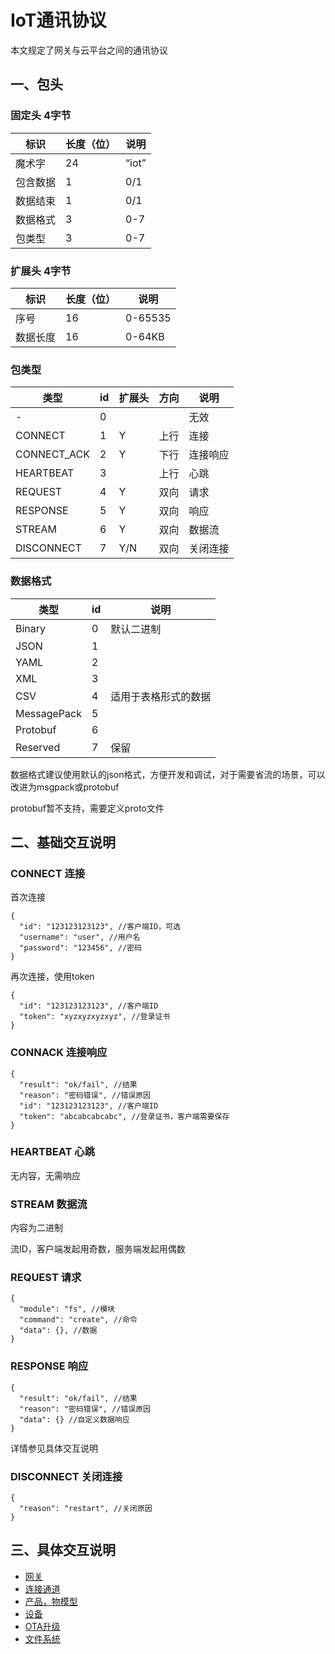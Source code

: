 # IoT通讯协议

本文规定了网关与云平台之间的通讯协议

## 一、包头

### 固定头 4字节

| 标识   | 长度（位） | 说明    |
|------|-------|-------|
| 魔术字  | 24    | “iot” |
| 包含数据 | 1     | 0/1   |
| 数据结束 | 1     | 0/1   |
| 数据格式 | 3     | 0-7   |
| 包类型  | 3     | 0-7   |

### 扩展头 4字节

| 标识   | 长度（位） | 说明      |
|------|-------|---------|
| 序号   | 16    | 0-65535 |
| 数据长度 | 16    | 0-64KB  |

### 包类型

| 类型          | id | 扩展头 | 方向 | 说明   |
|-------------|----|-----|----|------|
| -           | 0  |     |    | 无效   |
| CONNECT     | 1  | Y   | 上行 | 连接   |
| CONNECT_ACK | 2  | Y   | 下行 | 连接响应 |
| HEARTBEAT   | 3  |     | 上行 | 心跳   |
| REQUEST     | 4  | Y   | 双向 | 请求   |
| RESPONSE    | 5  | Y   | 双向 | 响应   |
| STREAM      | 6  | Y   | 双向 | 数据流  |
| DISCONNECT  | 7  | Y/N | 双向 | 关闭连接 |

### 数据格式

| 类型          | id | 说明         |
|-------------|----|------------|
| Binary      | 0  | 默认二进制      |
| JSON        | 1  |            |
| YAML        | 2  |            |
| XML         | 3  |            |
| CSV         | 4  | 适用于表格形式的数据 |
| MessagePack | 5  |            |
| Protobuf    | 6  |            |
| Reserved    | 7  | 保留         |

数据格式建议使用默认的json格式，方便开发和调试，对于需要省流的场景，可以改进为msgpack或protobuf

protobuf暂不支持，需要定义proto文件


## 二、基础交互说明

### CONNECT 连接

首次连接

```json5
{
  "id": "123123123123", //客户端ID，可选
  "username": "user", //用户名
  "password": "123456", //密码
}
```

再次连接，使用token
```json5
{
  "id": "123123123123", //客户端ID
  "token": "xyzxyzxyzxyz", //登录证书
}
```

### CONNACK 连接响应

```json5
{
  "result": "ok/fail", //结果
  "reason": "密码错误", //错误原因
  "id": "123123123123", //客户端ID
  "token": "abcabcabcabc", //登录证书，客户端需要保存
}
```

### HEARTBEAT 心跳
无内容，无需响应

### STREAM 数据流
内容为二进制

流ID，客户端发起用奇数，服务端发起用偶数


### REQUEST 请求

```json5
{
  "module": "fs", //模块
  "command": "create", //命令
  "data": {}, //数据
}
```

### RESPONSE 响应
```json5
{
  "result": "ok/fail", //结果
  "reason": "密码错误", //错误原因
  "data": {} //自定义数据响应
}
```
详情参见具体交互说明


### DISCONNECT 关闭连接
```json5
{
  "reason": "restart", //关闭原因
}
```

## 三、具体交互说明

- [网关](protocol_gateway.md)
- [连接通道](protocol_channel.md)
- [产品，物模型](protocol_product.md)
- [设备](protocol_device.md)
- [OTA升级](protocol_ota.md)
- [文件系统](protocol_fs.md)
